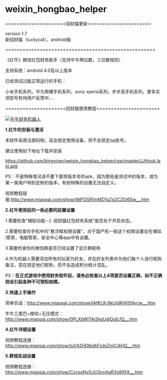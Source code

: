# weixin_hongbao_helper
====================<招财猫更新>=====================
<p></p>
version 1.7<br>
新招财猫（luckycat），android版<br>

====================================================
<p></p>
《红牛》微信红包财务助手（支持牛牛两位数，三位数规则）

支持系统：android 4.0及以上版本

已经测试过能正常运行的手机：

小米手机系列，华为荣耀手机系列，sony xperia系列，步步高手机系列，更多实测型号有待用户反馈中....

====================<招财猫使用教程>=====================



<a target="_blank" href="http://shang.qq.com/wpa/qunwpa?idkey=975a0977ead065d61164666b7ece689584b06990c15f35a7f29070d8870ba0b7"><img border="0" src="http://pub.idqqimg.com/wpa/images/group.png" alt="牛牛财务机器人" title="牛牛财务机器人"></a>

<b>1.红牛的安装与激活</b>

本软件采用注册码制，且会锁定使用设备，但不会锁定qq账号。

建议使用如下地址下载并安装
  
https://github.com/kingyiren/weixin_hongbao_helper/raw/master/JJHook.last.apk
  
PS：不是特殊情况请不要下载带版本号的apk，因为那些是测试中的版本，或为某一类用户特别定制的版本，有些特殊的设置无法自定义。
  
视频教程链接:http://www.miaopai.com/show/tMFDSR1mMD1sZg2CZGi6Sw__.htm

<b>2.红牛使用前的一些必要的前置设置</b>

1.需要检查“辅助功能--》招财猫红包财务系统”是否处于开启状态。

2.需要检查你手机中的“悬浮框权限设置”，对于国产机一般这个权限设置会在诸如i管家，电脑管家，安全中心等app中有设置。

3.需要检查你的微信群是否已经设置了显示群昵称

4.作为机器人需要添加所有的玩家为好友，并在好友列表中为他们每个人进行昵称备注，意在锁定他们昵称，而不会造成积分统计混乱。

PS：<b>在正式游戏中使用财务软件前，请务必检查以上4项是否设置正确，如不正确则会引起各种不可预知故障。</b>


<b>3.快速上手操作</b>

简单实战：http://www.miaopai.com/show/tAfKLK-8kUjdRiIXl59ycw__.htm

牛牛三尾巴+梭哈+无庄模式：http://www.miaopai.com/show/0PLXbWlTAj2kgUdjQgILfQ__.htm

<b>4.红牛详细设置</b>

视频教程连接：http://www.miaopai.com/show/luV42HDlbdkFzdoZmCi4HQ__.htm

<b>5.群规实战设置</b>

视频教程连接：http://www.miaopai.com/show/CzysoNyGJU3nnAaR3g9XFA__.htm



